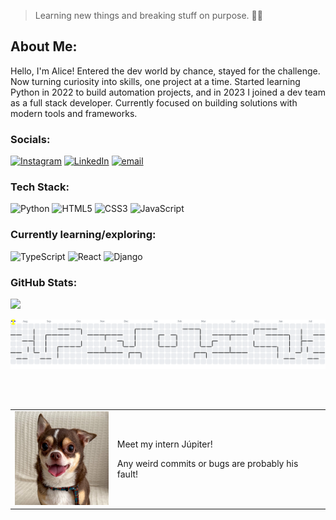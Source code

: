 > Learning new things and breaking stuff on purpose. 👩‍💻


## About Me:
Hello, I'm Alice! Entered the dev world by chance, stayed for the challenge. Now turning curiosity into skills, one project at a time. 
Started learning Python in 2022 to build automation projects, and in 2023 I joined a dev team as a full stack developer.
Currently focused on building solutions with modern tools and frameworks.


### Socials:
[![Instagram](https://img.shields.io/badge/Instagram-%23E4405F.svg?logo=Instagram&logoColor=white)](https://instagram.com/aliceschm) [![LinkedIn](https://img.shields.io/badge/LinkedIn-%230077B5.svg?logo=linkedin&logoColor=white)](https://linkedin.com/in/alice-schmidt) [![email](https://img.shields.io/badge/Email-D14836?logo=gmail&logoColor=white)](mailto:aliceschmidt.dev@gmail.com) 



### Tech Stack:
![Python](https://img.shields.io/badge/python-3670A0?style=plastic&logo=python&logoColor=ffdd54)
![HTML5](https://img.shields.io/badge/html5-%23E34F26.svg?style=plastic&logo=html5&logoColor=white) 
![CSS3](https://img.shields.io/badge/css3-%231572B6.svg?style=plastic&logo=css3&logoColor=white) 
![JavaScript](https://img.shields.io/badge/javascript-%23323330.svg?style=plastic&logo=javascript&logoColor=%23F7DF1E) 


### Currently learning/exploring:
![TypeScript](https://img.shields.io/badge/typescript-%23007ACC.svg?style=plastic&logo=typescript&logoColor=white)
![React](https://img.shields.io/badge/react-%2320232a.svg?style=plastic&logo=react&logoColor=%2361DAFB)
![Django](https://img.shields.io/badge/django-%23092E20.svg?style=plastic&logo=django&logoColor=white)


### GitHub Stats:
![](https://github-readme-stats-six-sigma-63.vercel.app/api/top-langs/?username=aliceschm&theme=omni&hide_border=false&include_all_commits=true&count_private=true&layout=compact)





<picture>
  <source media="(prefers-color-scheme: dark)" srcset="https://raw.githubusercontent.com/aliceschm/aliceschm/output/pacman-contribution-graph-dark.svg">
  <source media="(prefers-color-scheme: light)" srcset="https://raw.githubusercontent.com/aliceschm/aliceschm/output/pacman-contribution-graph.svg">
  <img alt="pacman contribution graph" src="https://raw.githubusercontent.com/aliceschm/aliceschm/output/pacman-contribution-graph.svg">
</picture>

<br></br>

<table border="0">
  <tr>
    <td><img src="https://raw.githubusercontent.com/aliceschm/aliceschm/refs/heads/main/jupi.JPG" width="150" alt="My intern" /></td>
    <td>
      <p>Meet my intern Júpiter!</p>
        <p>Any weird commits or bugs are probably his fault!</p>
    </td>
  </tr>
</table>

